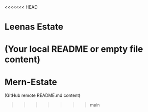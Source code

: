 <<<<<<< HEAD
# Leenas Estate
(Your local README or empty file content)
=======
# Mern-Estate
(GitHub remote README.md content)
>>>>>>> main
